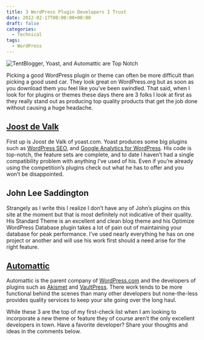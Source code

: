 ```yaml
---
title: 3 WordPress Plugin Developers I Trust
date: 2012-02-17T00:00:00+00:00
draft: false
categories:
  - Technical
tags:
  - WordPress
---
```


![TentBlogger, Yoast, and Automattic are Top Notch](/images/2012/02/Great-WordPress-Developers.jpg)

Picking a good WordPress plugin or theme can often be more difficult than picking a good used car. They look great on WordPress.org but as soon as you download them you feel like you’ve been swindled. That said, when I look for for plugins or themes these days there are 3 folks I look at first as they really stand out as producing top quality products that get the job done without causing a huge headache.

## [Joost de Valk](http://yoast.com "Yoast")

First up is Joost de Valk of yoast.com. Yoast produces some big plugins such as [WordPress SEO](http://yoast.com/wordpress/seo/ "WordPress SEO"), and [Google Analytics for WordPress](http://yoast.com/wordpress/google-analytics/ "Google Analytics for WordPress"). His code is top-notch, the feature sets are complete, and to date I haven’t had a single compatibility problem with anything I’ve used of his. Even if you’re already using the competition’s plugins check out what he has to offer and you won’t be disappointed.

## John Lee Saddington

Strangely as I write this I realize I don’t have any of John’s plugins on this site at the moment but that is most definitely not indicative of their quality. His Standard Theme is an excellent and clean blog theme and his Optimize WordPress Database plugin takes a lot of pain out of maintaining your database for peak performance. I’ve used nearly everything he has on one project or another and will use his work first should a need arise for the right feature.

## [Automattic](http://automattic.com/ "Auttomatic")

Automattic is the parent company of [WordPress.com](http://www.wordpress.com "WordPress.com") and the developers of plugins such as [Akismet](http://wordpress.org/extend/plugins/akismet/ "Akismet") and [VaultPress](http://vaultpress.com/ "Vaultpress"). There work tends to be more functional behind the scenes than many other developers but none-the-less provides quality services to keep your site going over the long haul.

While these 3 are the top of my first-check list when I am looking to incorporate a new theme or feature they of course aren’t the only excellent developers in town. Have a favorite developer? Share your thoughts and ideas in the comments below.